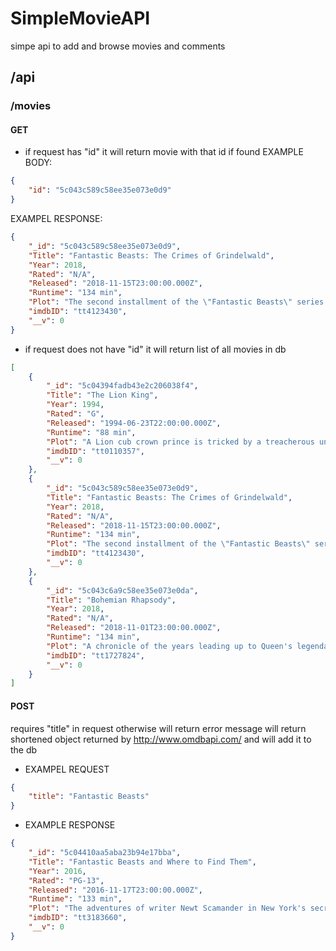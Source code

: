 # SimpleMovieAPI
simpe api to add and browse movies and comments

## /api

### /movies
#### GET
* if request has "id" it will return movie with that id if found
EXAMPLE BODY:
```json
{
	"id": "5c043c589c58ee35e073e0d9"
}
```
EXAMPEL RESPONSE:
```json
{
    "_id": "5c043c589c58ee35e073e0d9",
    "Title": "Fantastic Beasts: The Crimes of Grindelwald",
    "Year": 2018,
    "Rated": "N/A",
    "Released": "2018-11-15T23:00:00.000Z",
    "Runtime": "134 min",
    "Plot": "The second installment of the \"Fantastic Beasts\" series set in J.K. Rowling's Wizarding World featuring the adventures of magizoologist Newt Scamander.",
    "imdbID": "tt4123430",
    "__v": 0
}
```

* if request does not have "id" it will return list of all movies in db
```json
[
    {
        "_id": "5c04394fadb43e2c206038f4",
        "Title": "The Lion King",
        "Year": 1994,
        "Rated": "G",
        "Released": "1994-06-23T22:00:00.000Z",
        "Runtime": "88 min",
        "Plot": "A Lion cub crown prince is tricked by a treacherous uncle into thinking he caused his father's death and flees into exile in despair, only to learn in adulthood his identity and his responsibilities.",
        "imdbID": "tt0110357",
        "__v": 0
    },
    {
        "_id": "5c043c589c58ee35e073e0d9",
        "Title": "Fantastic Beasts: The Crimes of Grindelwald",
        "Year": 2018,
        "Rated": "N/A",
        "Released": "2018-11-15T23:00:00.000Z",
        "Runtime": "134 min",
        "Plot": "The second installment of the \"Fantastic Beasts\" series set in J.K. Rowling's Wizarding World featuring the adventures of magizoologist Newt Scamander.",
        "imdbID": "tt4123430",
        "__v": 0
    },
    {
        "_id": "5c043c6a9c58ee35e073e0da",
        "Title": "Bohemian Rhapsody",
        "Year": 2018,
        "Rated": "N/A",
        "Released": "2018-11-01T23:00:00.000Z",
        "Runtime": "134 min",
        "Plot": "A chronicle of the years leading up to Queen's legendary appearance at the Live Aid (1985) concert.",
        "imdbID": "tt1727824",
        "__v": 0
    }
]
```

#### POST
requires "title" in request otherwise will return error message
will return shortened object returned by http://www.omdbapi.com/ and will add it to the db

* EXAMPEL REQUEST
```json
{
	"title": "Fantastic Beasts"
}
```

* EXAMPLE RESPONSE
```json
{
    "_id": "5c04410aa5aba23b94e17bba",
    "Title": "Fantastic Beasts and Where to Find Them",
    "Year": 2016,
    "Rated": "PG-13",
    "Released": "2016-11-17T23:00:00.000Z",
    "Runtime": "133 min",
    "Plot": "The adventures of writer Newt Scamander in New York's secret community of witches and wizards seventy years before Harry Potter reads his book in school.",
    "imdbID": "tt3183660",
    "__v": 0
}
```